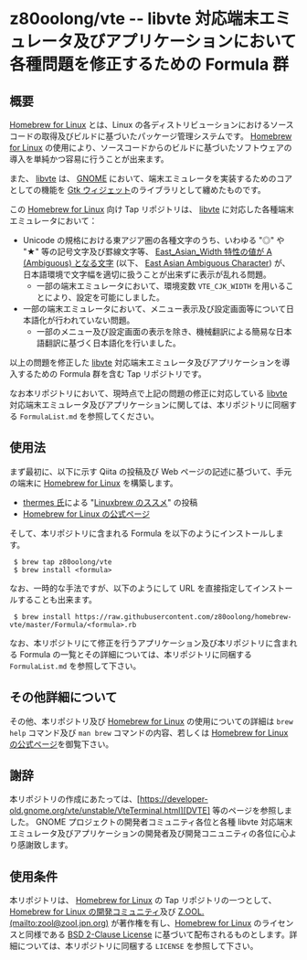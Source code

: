 # z80oolong/vte -- libvte 対応端末エミュレータ及びアプリケーションにおいて各種問題を修正するための Formula 群

## 概要

[Homebrew for Linux][BREW] とは、Linux の各ディストリビューションにおけるソースコードの取得及びビルドに基づいたパッケージ管理システムです。 [Homebrew for Linux][BREW] の使用により、ソースコードからのビルドに基づいたソフトウェアの導入を単純かつ容易に行うことが出来ます。

また、 [libvte][LVTE] は、 [GNOME][GNME] において、端末エミュレータを実装するためのコアとしての機能を [Gtk ウィジェット][DGTK]のライブラリとして纏めたものです。

この [Homebrew for Linux][BREW] 向け Tap リポジトリは、 [libvte][LVTE] に対応した各種端末エミュレータにおいて：

- Unicode の規格における東アジア圏の各種文字のうち、いわゆる "◎" や "★" 等の記号文字及び罫線文字等、 [East_Asian_Width 特性の値が A (Ambiguous) となる文字][EAWA] (以下、 [East Asian Ambiguous Character][EAWA]) が、日本語環境で文字幅を適切に扱うことが出来ずに表示が乱れる問題。
    - 一部の端末エミュレータにおいて、環境変数 ```VTE_CJK_WIDTH``` を用いることにより、設定を可能にしました。
- 一部の端末エミュレータにおいて、メニュー表示及び設定画面等について日本語化が行われていない問題。
    - 一部のメニュー及び設定画面の表示を除き、機械翻訳による簡易な日本語翻訳に基づく日本語化を行いました。

以上の問題を修正した [libvte][LVTE] 対応端末エミュレータ及びアプリケーションを導入するための Formula 群を含む Tap リポジトリです。

なお本リポジトリにおいて、現時点で上記の問題の修正に対応している [libvte][LVTE] 対応端末エミュレータ及びアプリケーションに関しては、本リポジトリに同梱する  ```FormulaList.md``` を参照してください。

## 使用法

まず最初に、以下に示す Qiita の投稿及び Web ページの記述に基づいて、手元の端末に [Homebrew for Linux][BREW] を構築します。

- [thermes 氏][THER]による "[Linuxbrew のススメ][THBR]" の投稿
- [Homebrew for Linux の公式ページ][BREW]

そして、本リポジトリに含まれる Formula を以下のようにインストールします。

```
 $ brew tap z80oolong/vte
 $ brew install <formula>
```

なお、一時的な手法ですが、以下のようにして URL を直接指定してインストールすることも出来ます。

```
 $ brew install https://raw.githubusercontent.com/z80oolong/homebrew-vte/master/Formula/<formula>.rb
```

なお、本リポジトリにて修正を行うアプリケーション及び本リポジトリに含まれる Formula の一覧とその詳細については、本リポジトリに同梱する ```FormulaList.md``` を参照して下さい。

## その他詳細について

その他、本リポジトリ及び [Homebrew for Linux][BREW] の使用についての詳細は ```brew help``` コマンド及び  ```man brew``` コマンドの内容、若しくは [Homebrew for Linux の公式ページ][BREW]を御覧下さい。

## 謝辞

本リポジトリの作成にあたっては、[https://developer-old.gnome.org/vte/unstable/VteTerminal.html][DVTE] 等のページを参照しました。 GNOME プロジェクトの開発者コミュニティ各位と各種 libvte 対応端末エミュレータ及びアプリケーションの開発者及び開発コニュニティの各位に心より感謝致します。

## 使用条件

本リポジトリは、 [Homebrew for Linux][BREW] の Tap リポジトリの一つとして、 [Homebrew for Linux の開発コミュニティ][BREW]及び [Z.OOL. (mailto:zool@zool.jpn.org)][ZOOL] が著作権を有し、[Homebrew for Linux][BREW] のライセンスと同様である [BSD 2-Clause License][BSD2] に基づいて配布されるものとします。詳細については、本リポジトリに同梱する ```LICENSE``` を参照して下さい。

<!-- 外部リンク一覧 -->

[BREW]:https://linuxbrew.sh/
[GNME]:https://www.gnome.org/
[DGTK]:https://gtk.org/
[LVTE]:https://github.com/GNOME/vte
[EAWA]:http://www.unicode.org/reports/tr11/#Ambiguous
[THER]:https://qiita.com/thermes
[THBR]:https://qiita.com/thermes/items/926b478ff6e3758ecfea
[DVTE]:https://developer-old.gnome.org/vte/unstable/VteTerminal.html
[BSD2]:https://opensource.org/licenses/BSD-2-Clause
[ZOOL]:http://zool.jpn.org/
